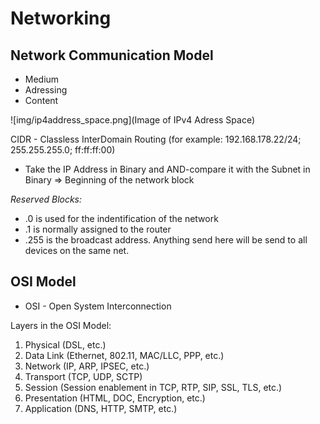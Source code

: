 # Networking

## Network Communication Model

* Medium
* Adressing
* Content

![img/ip4address_space.png](Image of IPv4 Adress Space)

CIDR - Classless InterDomain Routing (for example: 192.168.178.22/24; 255.255.255.0; ff:ff:ff:00)

* Take the IP Address in Binary and AND-compare it with the Subnet in Binary => Beginning of the network block

*Reserved Blocks:*

* .0 is used for the indentification of the network
* .1 is normally assigned to the router
* .255 is the broadcast address. Anything send here will be send to all devices on the same net.

## OSI Model

* OSI - Open System Interconnection

Layers in the OSI Model:

1. Physical (DSL, etc.)
2. Data Link (Ethernet, 802.11, MAC/LLC, PPP, etc.)
3. Network (IP, ARP, IPSEC, etc.)
4. Transport (TCP, UDP, SCTP)
5. Session (Session enablement in TCP, RTP, SIP, SSL, TLS, etc.)
6. Presentation (HTML, DOC, Encryption, etc.)
7. Application (DNS, HTTP, SMTP, etc.)
